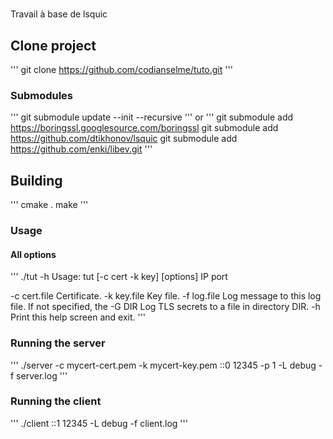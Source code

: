 # 
Travail à base de lsquic

## Clone project 
'''
git clone https://github.com/codianselme/tuto.git
'''

### Submodules
'''
git submodule update --init --recursive
'''
 or 
'''
git submodule add https://boringssl.googlesource.com/boringssl
git submodule add https://github.com/dtikhonov/lsquic
git submodule add https://github.com/enki/libev.git
'''

## Building
'''
cmake .
make
'''

### Usage
#### All options
'''
./tut -h
Usage: tut [-c cert -k key] [options] IP port

   -c cert.file    Certificate.
   -k key.file     Key file.
   -f log.file     Log message to this log file.  If not specified, the
   -G DIR          Log TLS secrets to a file in directory DIR.
   -h              Print this help screen and exit.
'''

### Running the server
'''
./server -c mycert-cert.pem -k mycert-key.pem ::0 12345 -p 1 -L debug -f server.log
'''

### Running the client
'''
./client ::1 12345 -L debug -f client.log
'''
